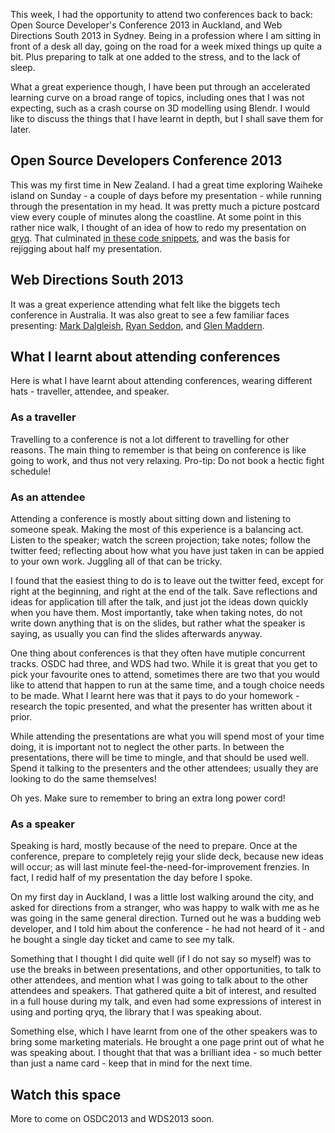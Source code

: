 <!-- OSDC2013 and WDS2013 back to back -->
<!-- conference, osdc, wds, tech -->

This week, I had the opportunity to attend two conferences back to back: Open Source Developer's Conference 2013 in Auckland, and Web Directions South 2013 in Sydney.
Being in a profession where I am sitting in front of a desk all day, going on the road for a week mixed things up quite a bit.
Plus preparing to talk at one added to the stress, and to the lack of sleep.

What a great experience though, I have been put through an accelerated learning curve on a broad range of topics, including ones that I was not expecting, such as a crash course on 3D modelling using Blendr.
I would like to discuss the things that I have learnt in depth, but I shall save them for later.

## Open Source Developers Conference 2013

This was my first time in New Zealand. I had a great time exploring Waiheke island on Sunday - a couple of days before my presentation - while running through the presentation in my head. It was pretty much a picture postcard view every couple of minutes along the coastline. At some point in this rather nice walk, I thought of an idea of how to redo my presentation on [qryq](https://github.com.bguiz/qryq). That culminated [in these code snippets](https://gist.github.com/bguiz/7068093), and was the basis for rejigging about half my presentation.

## Web Directions South 2013

It was a great experience attending what felt like the biggets tech conference in Australia. It was also great to see a few familiar faces presenting: [Mark Dalgleish](https://twitter.com/markdalgleish), [Ryan Seddon](https://twitter.com/ryanseddon), and [Glen Maddern](https://twitter.com/glenmaddern).

## What I learnt about attending conferences

Here is what I have learnt about attending conferences, wearing different hats - traveller, attendee, and speaker.

### As a traveller

Travelling to a conference is not a lot different to travelling for other reasons. The main thing to remember is that being on conference is like going to work, and thus not very relaxing. Pro-tip: Do not book a hectic fight schedule!

### As an attendee

Attending a conference is mostly about sitting down and listening to someone speak. Making the most of this experience is a balancing act. 
Listen to the speaker; watch the screen projection; take notes; follow the twitter feed; reflecting about how what you have just taken in can be appied to your own work.
Juggling all of that can be tricky.

I found that the easiest thing to do is to leave out the twitter feed, except for right at the beginning, and right at the end of the talk. 
Save reflections and ideas for application till after the talk, and just jot the ideas down quickly when you have them.
Most importantly, take when taking notes, do not write down anything that is on the slides, but rather what the speaker is saying, as usually you can find the slides afterwards anyway. 

One thing about conferences is that they often have mutiple concurrent tracks. OSDC had three, and WDS had two. While it is great that you get to pick your favourite ones to attend, sometimes there are two that you would like to attend that happen to run at the same time, and a tough choice needs to be made. What I learnt here was that it pays to do your homework - research the topic presented, and what the presenter has written about it prior.

While attending the presentations are what you will spend most of your time doing, it is important not to neglect the other parts. In between the presentations, there will be time to mingle, and that should be used well. Spend it talking to the presenters and the other attendees; usually they are looking to do the same themselves!

Oh yes. Make sure to remember to bring an extra long power cord!

### As a speaker

Speaking is hard, mostly because of the need to prepare. Once at the conference, prepare to completely rejig your slide deck, because new ideas will occur; 
as will last minute feel-the-need-for-improvement frenzies. 
In fact, I redid half of my presentation the day before I spoke.

On my first day in Auckland, I was a little lost walking around the city, and asked for directions from a stranger, who was happy to walk with me as he was going in the same general direction.
Turned out he was a budding web developer, and I told him about the conference - he had not heard of it - and he bought a single day ticket and came to see my talk.

Something that I thought I did quite well (if I do not say so myself) was to use the breaks in between presentations, and other opportunities, to talk to other attendees, and mention what I was going to talk about to the other attendees and speakers.
That gathered quite a bit of interest, and resulted in a full house during my talk, and even had some expressions of interest in using and porting qryq, the library that I was speaking about.

Something else, which I have learnt from one of the other speakers was to bring some marketing materials. 
He brought a one page print out of what he was speaking about.
I thought that that was a brilliant idea - so much better than just a name card - keep that in mind for the next time.

## Watch this space

More to come on OSDC2013 and WDS2013 soon.
